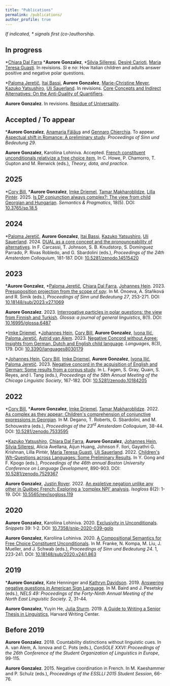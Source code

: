 ```yaml
---
title: "Publications"
permalink: /publications/
author_profile: true
---
```


*If indicated, \* signals first (co-)authorship.*

## In progress

\*[Chiara Dal Farra](http://www.bilgroup.it/en/chiara-dal-farra-2/) \***Aurore Gonzalez**, \*[Silvia Silleresi](http://www.bilgroup.it/en/silvia-silleresi-2/), [Desiré Carioti](https://www.unimib.it/desire-carioti), [Maria Teresa Guasti](https://www.unimib.it/maria-teresa-guasti). In revisions. *Sì* e *no*: How Italian children and adults answer positive and negative polar questions.

\*[Paloma Jeretič](https://web.sas.upenn.edu/paloma-jeretic/), [Itai Bassi](https://itaibassi.github.io/), **Aurore Gonzalez**, [Marie-Christine Meyer](https://www.leibniz-zas.de/en/people/details/meyer-marie-christine/marie-christine-meyer), [Kazuko Yatsushiro](https://www.leibniz-zas.de/en/people/details/yatsushiro-kazuko/kazuko-yatsushiro), [Uli Sauerland](https://www.leibniz-zas.de/en/people/details/sauerland-uli/uli-sauerland). In revisions. [Core Concepts and Indirect Alternatives: On the Anti-Duality of Quantifiers](http://auroregonzalez.github.io/files/JereticEtAl2024.pdf).

**Aurore Gonzalez**. In revisions. [Residue of Universality](http://auroregonzalez.github.io/files/Gonzalez2024.pdf).

## Accepted / To appear

\***Aurore Gonzalez**, [Anamaria Fălăuş](https://anamariafalaus.org/) and [Gennaro Chierchia](https://scholar.harvard.edu/chierchia/home). To appear. [Aspectual shift in Romance: A preliminary study](http://auroregonzalez.github.io/files/GonzalezEtAl2025.pdf). *Proceedings of Sinn und Bedeutung 29*.

**Aurore Gonzalez**, Karoliina Lohiniva. Accepted. [French constituent unconditionals relativize a free choice item](http://auroregonzalez.github.io/files/French_constituent_unconditionals_relativize_a_free_choice_item.pdf), In C. Howe, P. Chamorro, T. Gupton and M. Renwick (eds.), *Theory, data, and practice*.


## 2025

\*[Cory Bill](https://www.corybill.com/), \***Aurore Gonzalez**, [Imke Driemel](http://imke.driemel.net/), [Tamar Makharoblidze](https://faculty.iliauni.edu.ge/arts/tamar-makharoblidze/?lang=en), [Lilla Pintér](https://nytud.hu/en/colleague/pinter-lilla/profile). 2025. [Is DP conjunction always complex?: The view from child Georgian and Hungarian](https://doi.org/10.3765/sp.18.5). *Semantics & Pragmatics*, 18(5). DOI: [10.3765/sp.18.5](https://doi.org/10.3765/sp.18.5)

## 2024

\*[Paloma Jeretič](https://web.sas.upenn.edu/paloma-jeretic/), **Aurore Gonzalez**, [Itai Bassi](https://itaibassi.github.io/), [Kazuko Yatsushiro](https://www.leibniz-zas.de/en/people/details/yatsushiro-kazuko/kazuko-yatsushiro), [Uli Sauerland](https://www.leibniz-zas.de/en/people/details/sauerland-uli/uli-sauerland). 2024. [DUAL as a core concept and the pronounceability of alternatives](https://events.illc.uva.nl/AC/AC2024/Proceedings/). In F. Carcassi, T. Johnson, S. B. Knudstorp, S. Domínguez Parrado, P. Rivas Robledo, and G. Sbardolini (eds.), *Proceedings of the 24th Amsterdam Colloquium*, 181-187. DOI: [10.5281/zenodo.14515420](https://doi.org/10.5281/zenodo.14515420)

## 2023 

\***Aurore Gonzalez**, \*[Paloma Jeretič](https://web.sas.upenn.edu/paloma-jeretic/), [Chiara Dal Farra](http://www.bilgroup.it/en/chiara-dal-farra-2/), [Johannes Hein](https://www.johannes-hein.de/index.html). 2023. [Presupposition projection from the scope of *say*](http://auroregonzalez.github.io/files/GonzalezEtAl2023_Presupposition-projection.pdf). In M. Onoeva, A. Staňková and R. Šimík (eds.), *Proceedings of Sinn und Bedeutung 27*, 253-271. DOI: [10.18148/sub/2023.v27.1069](https://doi.org/10.18148/sub/2023.v27.1069)

**Aurore Gonzalez**. 2023. [Interrogative particles in polar questions: the view from Finnish and Turkish](https://www.glossa-journal.org/article/id/6487/). *Glossa: a journal of general linguistics*, 8(1). DOI: [10.16995/glossa.6487](https://doi.org/10.16995/glossa.6487)

\*[Imke Driemel](http://imke.driemel.net/), \*[Johannes Hein](https://www.johannes-hein.de/index.html), [Cory Bill](https://www.corybill.com/), **Aurore Gonzalez**, [Ivona Ilić](https://www.ivonailic.com/), [Paloma Jeretič](https://web.sas.upenn.edu/paloma-jeretic/), [Astrid van Alem](https://sites.google.com/view/astridvanalem/homepage). 2023. [Negative Concord without Agree: Insights from German, Dutch and English child language](https://lingbuzz.net/lingbuzz/007416). *Languages*, 8(3), 179. DOI: [10.3390/languages8030179](https://doi.org/10.3390/languages8030179)

\*[Johannes Hein](https://www.johannes-hein.de/index.html), [Cory Bill](https://www.corybill.com/), [Imke Driemel](http://imke.driemel.net/), **Aurore Gonzalez**, [Ivona Ilić](https://www.ivonailic.com/), [Paloma Jeretič](https://web.sas.upenn.edu/paloma-jeretic/). 2023. [Negative concord in the acquisition of English and German: Some results from a corpus study](https://ling.auf.net/lingbuzz/007243). In L. Fagen, S. Gray, Quain, S. Reyes, and I. Tang (eds.), *Proceedings of the 58th Annual Meeting of the Chicago Linguistic Society*, 167-182. DOI: [10.5281/zenodo.10184205](https://doi.org/10.5281/zenodo.10184205)


## 2022

\*[Cory Bill](https://www.corybill.com/), \***Aurore Gonzalez**, [Imke Driemel](http://imke.driemel.net/), [Tamar Makharoblidze](https://faculty.iliauni.edu.ge/arts/tamar-makharoblidze/?lang=en). 2022. [As complex as they appear: Children's comprehension of conjunctive expressions in Georgian](https://lingbuzz.net/lingbuzz/007101). In M. Degano, T. Roberts, G. Sbardolini, and M. Schouwstra (eds.), *Proceedings of the 23<sup>rd</sup> Amsterdam Colloquium*, 38-44. DOI: [10.5281/zenodo.7533595](https://doi.org/10.5281/zenodo.7533595)

\*[Kazuko Yatsushiro](https://www.leibniz-zas.de/en/people/details/yatsushiro-kazuko/kazuko-yatsushiro), [Chiara Dal Farra](http://www.bilgroup.it/en/chiara-dal-farra-2/), **Aurore Gonzalez**, [Johannes Hein](https://www.johannes-hein.de/index.html), [Silvia Silleresi](http://www.bilgroup.it/en/silvia-silleresi-2/), Alicia Avellana, Aijun Huang, Johnson F. Ilori, Gayathri G. Krishnan, Lilla Pintér, [Maria Teresa Guasti](https://www.unimib.it/maria-teresa-guasti), [Uli Sauerland](https://www.leibniz-zas.de/en/people/details/sauerland-uli/uli-sauerland). 2022. [Children's *Wh*-Questions across Languages: Some Preliminary Results](http://www.lingref.com/bucld/46/BUCLD46-67.pdf). In Y. Gong and F. Kpogo (eds.), *Proceedings of the 46th annual Boston University Conference on Language Development*, 890-903. DOI: [10.5281/zenodo.7529367](https://doi.org/10.5281/zenodo.7529367)

**Aurore Gonzalez**, [Justin Royer](http://justinroyer.lingspace.org/?page_id=16). 2022. [An expletive negation unlike any other in Québec French: Exploring a ‘complex NPI’ analysis](https://doi.org/10.5565/rev/isogloss.119). *Isogloss* 8(2): 1-19. DOI: [10.5565/rev/isogloss.119](https://doi.org/10.5565/rev/isogloss.119)

## 2020

**Aurore Gonzalez**, Karoliina Lohiniva. 2020. [Exclusivity in Unconditionals](http://auroregonzalez.github.io/files/snippets_gonzalez_lohiniva.pdf). *Snippets* 39: 1-2. DOI: [10.7358/snip-2020-039-golo](http://dx.doi.org/10.7358/snip-2020-039-golo)

**Aurore Gonzalez**, Karoliina Lohiniva. 2020. [A Compositional Semantics for Free Choice Constituent Unconditionals](https://semanticsarchive.net/Archive/jI3N2NlY/gonzalez_lohiniva_sub.pdf). In M. Franke, N. Kompa, M. Liu, J. Mueller, and J. Schwab (eds.), *Proceedings of Sinn und Bedeutung 24*. 1, 223-241. DOI: [10.18148/sub/2020.v24i1.863](https://doi.org/10.18148/sub/2020.v24i1.863)

## 2019

\***Aurore Gonzalez**, Kate Henninger and [Kathryn Davidson](https://scholar.harvard.edu/kathryndavidson/home). 2019. [Answering negative questions in American Sign Language](http://auroregonzalez.github.io/files/gonzalez_henninger_davidson_2019.pdf). In M. Baird and J. Pesetsky (eds.), *NELS 49: Proceedings of the Forty-Ninth Annual Meeting of the North East Linguistic Society*. 2, 31-44.

**Aurore Gonzalez**, Yuyin He, [Julia Sturm](https://scholar.harvard.edu/sturm). 2019. [A Guide to Writing a Senior Thesis in Linguistics](http://auroregonzalez.github.io/files/a_guide_to_writing_a_senior_thesis_in_linguistics_2019.pdf), Harvard Writing Center.


## Before 2019

**Aurore Gonzalez**. 2018. Countability distinctions without linguistic cues. In A. van Alem, A. Ionova and C. Pots (eds.), *ConSOLE XXVI: Proceedings of the 26th Conference of the Student Organization of Linguistics in Europe*, 99-115.

**Aurore Gonzalez**. 2015. Negative coordination in French. In M. Kaeshammer and P. Schulz (eds.), *Proceedings of the ESSLLI 2015 Student Session*, 66-76.



